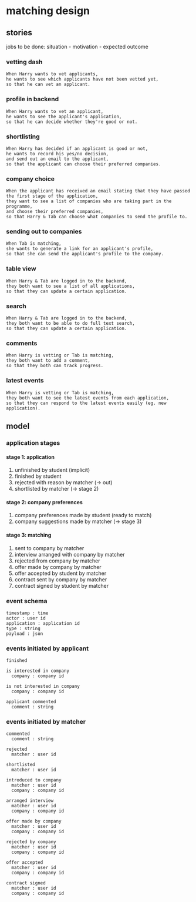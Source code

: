 # matching design

## stories

jobs to be done: situation - motivation - expected outcome

### vetting dash

```
When Harry wants to vet applicants,
he wants to see which applicants have not been vetted yet,
so that he can vet an applicant.
```

### profile in backend

```
When Harry wants to vet an applicant,
he wants to see the applicant's application,
so that he can decide whether they're good or not.
```

### shortlisting

```
When Harry has decided if an applicant is good or not,
he wants to record his yes/no decision,
and send out an email to the applicant,
so that the applicant can choose their preferred companies.
```

### company choice

```
When the applicant has received an email stating that they have passed the first stage of the application,
they want to see a list of companies who are taking part in the programme,
and choose their preferred companies,
so that Harry & Tab can choose what companies to send the profile to.
```

### sending out to companies

```
When Tab is matching,
she wants to generate a link for an applicant's profile,
so that she can send the applicant's profile to the company.
```

### table view

```
When Harry & Tab are logged in to the backend,
they both want to see a list of all applications,
so that they can update a certain application.
```

### search

```
When Harry & Tab are logged in to the backend,
they both want to be able to do full text search,
so that they can update a certain application.
```

### comments

```
When Harry is vetting or Tab is matching,
they both want to add a comment,
so that they both can track progress.
```

### latest events

```
When Harry is vetting or Tab is matching,
they both want to see the latest events from each application,
so that they can respond to the latest events easily (eg. new application).
```

## model

### application stages

#### stage 1: application

1. unfinished by student (implicit)
2. finished by student
3. rejected with reason by matcher  (-> out)
4. shortlisted by matcher (-> stage 2)

#### stage 2: company preferences

1. company preferences made by student (ready to match)
2. company suggestions made by matcher (-> stage 3)

#### stage 3: matching

1. sent to company by matcher
2. interview arranged with company by matcher
3. rejected from company by matcher
4. offer made by company by matcher
5. offer accepted by student by matcher
6. contract sent by company by matcher
7. contract signed by student by matcher

### event schema

```
timestamp : time
actor : user id
application : application id
type : string
payload : json
```

### events initiated by applicant

```
finished

is interested in company
  company : company id

is not interested in company
  company : company id

applicant commented
  comment : string
```

### events initiated by matcher

```
commented
  comment : string

rejected
  matcher : user id

shortlisted
  matcher : user id

introduced to company
  matcher : user id
  company : company id

arranged interview
  matcher : user id
  company : company id

offer made by company
  matcher : user id
  company : company id

rejected by company
  matcher : user id
  company : company id

offer accepted
  matcher : user id
  company : company id

contract signed
  matcher : user id
  company : company id
```
